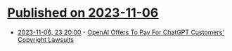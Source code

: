 # [Published on 2023-11-06](index.md)

* [2023-11-06, 23:20:00](https://yro.slashdot.org/story/23/11/06/2220239/openai-offers-to-pay-for-chatgpt-customers-copyright-lawsuits?utm_source=rss1.0mainlinkanon&utm_medium=feed) - [OpenAI Offers To Pay For ChatGPT Customers' Copyright Lawsuits](https://yro.slashdot.org/story/23/11/06/2220239/openai-offers-to-pay-for-chatgpt-customers-copyright-lawsuits?utm_source=rss1.0mainlinkanon&utm_medium=feed)
